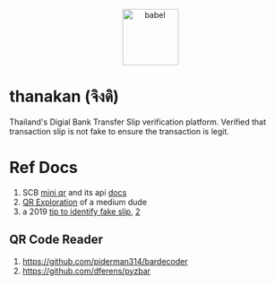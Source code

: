 <p align="center">
  <a href="https://codustry.com/technologies/thanakan">
    <img alt="babel" src="https://storage.googleapis.com/codustry_assets/github/icon-shadow-thanakan.png" height="100">
  </a>
</p>

# thanakan (จิงดิ)
Thailand's Digial Bank Transfer Slip verification platform. Verified that transaction slip is not fake to ensure the transaction is legit.

# Ref Docs
1. SCB [mini qr](https://developer.scb/assets/documents/documentation/qr-payment/extracting-data-from-mini-qr.pdf) and its api [docs](https://developer.scb/#/documents/api-reference-index/qr-payments/get-billpayment-transactions.html)
2. [QR Exploration](https://medium.com/@sikawit/%E0%B8%A1%E0%B8%B5%E0%B8%AD%E0%B8%B0%E0%B9%84%E0%B8%A3%E0%B8%AD%E0%B8%A2%E0%B8%B9%E0%B9%88%E0%B9%83%E0%B8%99-qr-promptpay-services-84ed6216a267) of a medium dude
3. a 2019 [tip to identify fake slip](https://medium.com/@teerakiatchitawattanarat/%E0%B8%AB%E0%B8%A1%E0%B8%94%E0%B8%9B%E0%B8%B1%E0%B8%8D%E0%B8%AB%E0%B8%B2-slip-%E0%B8%9B%E0%B8%A5%E0%B8%AD%E0%B8%A1-%E0%B8%AA%E0%B8%B2%E0%B8%A1%E0%B8%B2%E0%B8%A3%E0%B8%96%E0%B8%95%E0%B8%A3%E0%B8%A7%E0%B8%88%E0%B8%AA%E0%B8%AD%E0%B8%9A%E0%B8%81%E0%B8%B2%E0%B8%A3%E0%B8%A3%E0%B8%B1%E0%B8%9A%E0%B9%80%E0%B8%87%E0%B8%B4%E0%B8%99-%E0%B9%82%E0%B8%AD%E0%B8%99%E0%B9%80%E0%B8%87%E0%B8%B4%E0%B8%99-%E0%B8%88%E0%B9%88%E0%B8%B2%E0%B8%A2%E0%B9%80%E0%B8%87%E0%B8%B4%E0%B8%99-%E0%B9%84%E0%B8%94%E0%B9%89%E0%B9%81%E0%B8%A5%E0%B9%89%E0%B8%A7%E0%B8%88%E0%B8%B2%E0%B8%81-qr-code-%E0%B8%82%E0%B8%AD%E0%B8%87-mobile-banking-54f40b8ede30), [2](https://droidsans.com/how-to-check-slip-kbank/)

## QR Code Reader
1. https://github.com/piderman314/bardecoder
2. https://github.com/dferens/pyzbar
